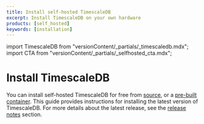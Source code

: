 ```yaml
---
title: Install self-hosted TimescaleDB
excerpt: Install TimescaleDB on your own hardware
products: [self_hosted]
keywords: [installation]
---
```


import TimescaleDB from "versionContent/_partials/_timescaledb.mdx";
import CTA from "versionContent/_partials/_selfhosted_cta.mdx";

# Install TimescaleDB

<TimescaleDB />
<CTA />

You can install self-hosted TimescaleDB for free from
[source][self-hosted-source], or a [pre-built container][self-hosted-container].
This guide provides instructions for installing the latest version of
TimescaleDB. For more details about the latest release, see the
[release notes][release-notes] section.

<Installation />

[self-hosted-source]: /self-hosted/:currentVersion:/install/installation-source/
[self-hosted-container]: /self-hosted/:currentVersion:/install/installation-docker/
[release-notes]: /about/:currentVersion:/release-notes/
